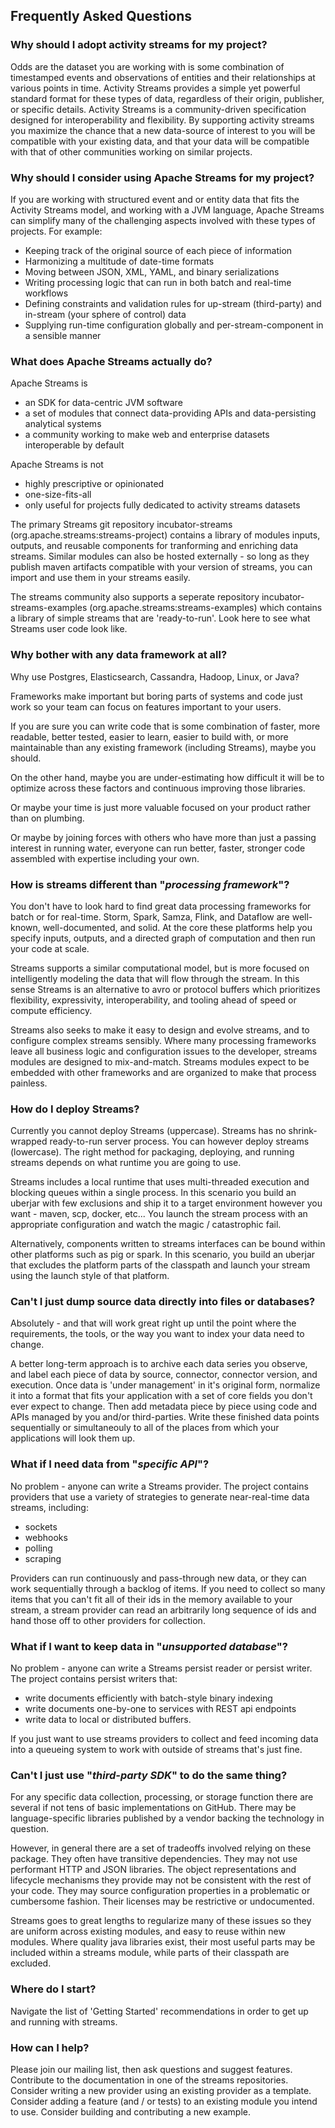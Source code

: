 ## Frequently Asked Questions

###    Why should I adopt activity streams for my project?

Odds are the dataset you are working with is some combination of timestamped events and observations of entities and their relationships at various points in time.  Activity Streams provides a simple yet powerful standard format for these types of data, regardless of their origin, publisher, or specific details.  Activity Streams is a community-driven specification designed for interoperability and flexibility.  By supporting activity streams you maximize the chance that a new data-source of interest to you will be compatible with your existing data, and that your data will be compatible with that of other communities working on similar projects.

###    Why should I consider using Apache Streams for my project?

If you are working with structured event and or entity data that fits the Activity Streams model, and working with a JVM language, Apache Streams can simplify many of the challenging aspects involved with these types of projects.  For example:

* Keeping track of the original source of each piece of information
* Harmonizing a multitude of date-time formats
* Moving between JSON, XML, YAML, and binary serializations
* Writing processing logic that can run in both batch and real-time workflows
* Defining constraints and validation rules for up-stream (third-party) and in-stream (your sphere of control) data
* Supplying run-time configuration globally and per-stream-component in a sensible manner

###    What does Apache Streams actually do?

Apache Streams is

* an SDK for data-centric JVM software
* a set of modules that connect data-providing APIs and data-persisting analytical systems
* a community working to make web and enterprise datasets interoperable by default

Apache Streams is not

* highly prescriptive or opinionated
* one-size-fits-all
* only useful for projects fully dedicated to activity streams datasets

The primary Streams git repository incubator-streams (org.apache.streams:streams-project) contains a library of modules inputs, outputs, and reusable components for tranforming and enriching data streams.  Similar modules can also be hosted externally - so long as they publish maven artifacts compatible with your version of streams, you can import and use them in your streams easily.

The streams community also supports a seperate repository incubator-streams-examples (org.apache.streams:streams-examples) which contains a library of simple streams that are 'ready-to-run'.  Look here to see what Streams user code look like.

###    Why bother with any data framework at all?

Why use Postgres, Elasticsearch, Cassandra, Hadoop, Linux, or Java?

Frameworks make important but boring parts of systems and code just work so your team can focus on features important to your users.

If you are sure you can write code that is some combination of faster, more readable, better tested, easier to learn, easier to build with, or more maintainable than any existing framework (including Streams), maybe you should.

On the other hand, maybe you are under-estimating how difficult it will be to optimize across these factors and continuous improving those libraries.

Or maybe your time is just more valuable focused on your product rather than on plumbing.

Or maybe by joining forces with others who have more than just a passing interest in running water, everyone can run better, faster, stronger code assembled with expertise including your own.

###    How is streams different than "*processing framework*"?

You don't have to look hard to find great data processing frameworks for batch or for real-time.  Storm, Spark, Samza, Flink, and Dataflow are well-known, well-documented, and solid.  At the core these platforms help you specify inputs, outputs, and a directed graph of computation and then run your code at scale.

Streams supports a similar computational model, but is more focused on intelligently modeling the data that will flow through the stream.  In this sense Streams is an alternative to avro or protocol buffers which prioritizes flexibility, expressivity, interoperability, and tooling ahead of speed or compute efficiency.

Streams also seeks to make it easy to design and evolve streams, and to configure complex streams sensibly.  Where many processing frameworks leave all business logic and configuration issues to the developer, streams modules are designed to mix-and-match.  Streams modules expect to be embedded with other frameworks and are organized to make that process painless.

###    How do I deploy Streams?

Currently you cannot deploy Streams (uppercase).  Streams has no shrink-wrapped ready-to-run server process.  You can however deploy streams (lowercase).  The right method for packaging, deploying, and running streams depends on what runtime you are going to use.

Streams includes a local runtime that uses multi-threaded execution and blocking queues within a single process.  In this scenario you build an uberjar with few exclusions and ship it to a target environment however you want - maven, scp, docker, etc...  You launch the stream process with an appropriate configuration and watch the magic / catastrophic fail.

Alternatively, components written to streams interfaces can be bound within other platforms such as pig or spark.  In this scenario, you build an uberjar that excludes the platform parts of the classpath and launch your stream using the launch style of that platform.

###    Can't I just dump source data directly into files or databases?

Absolutely - and that will work great right up until the point where the requirements, the tools, or the way you want to index your data need to change.

A better long-term approach is to archive each data series you observe, and label each piece of data by source, connector, connector version, and execution.  Once data is 'under management' in it's original form, normalize it into a format that fits your application with a set of core fields you don't ever expect to change.  Then add metadata piece by piece using code and APIs managed by you and/or third-parties.  Write these finished data points sequentially or simultaneouly to all of the places from which your applications will look them up.

###    What if I need data from "*specific API*"?

No problem - anyone can write a Streams provider.  The project contains providers that use a variety of strategies to generate near-real-time data streams, including:
 - sockets
 - webhooks
 - polling
 - scraping

Providers can run continuously and pass-through new data, or they can work sequentially through a backlog of items.  If you need to collect so many items that you can't fit all of their ids in the memory available to your stream, a stream provider can read an arbitrarily long sequence of ids and hand those off to other providers for collection.

###    What if I want to keep data in "*unsupported database*"?

No problem - anyone can write a Streams persist reader or persist writer.  The project contains persist writers that:
 - write documents efficiently with batch-style binary indexing
 - write documents one-by-one to services with REST api endpoints
 - write data to local or distributed buffers.

If you just want to use streams providers to collect and feed incoming data into a queueing system to work with outside of streams that's just fine.

###    Can't I just use "*third-party SDK*" to do the same thing?

For any specific data collection, processing, or storage function there are several if not tens of basic implementations on GitHub.  There may be language-specific libraries published by a vendor backing the technology in question.

However, in general there are a set of tradeoffs involved relying on these package.  They often have transitive dependencies.  They may not use performant HTTP and JSON libraries.  The object representations and lifecycle mechanisms they provide may not be consistent with the rest of your code.  They may source configuration properties in a problematic or cumbersome fashion.  Their licenses may be restrictive or undocumented.

Streams goes to great lengths to regularize many of these issues so they are uniform across existing modules, and easy to reuse within new modules.  Where quality java libraries exist, their most useful parts may be included within a streams module, while parts of their classpath are excluded.

###    Where do I start?

Navigate the list of 'Getting Started' recommendations in order to get up and running with streams.

###    How can I help?

Please join our mailing list, then ask questions and suggest features.  Contribute to the documentation in one of the streams repositories.  Consider writing a new provider using an existing provider as a template.  Consider adding a feature (and / or tests) to an existing module you intend to use.  Consider building and contributing a new example.  
